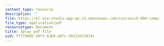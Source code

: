 ```yaml
---
content_type: resource
description: ''
file: https://ol-ocw-studio-app-qa.s3.amazonaws.com/courses/6-004-computation-structures-spring-2017/ff77908b50f36369a87c58113d73974c_QCo-RtfLzyc.pdf
file_type: application/pdf
resourcetype: Document
title: 3play pdf file
uid: ff77908b-50f3-6369-a87c-58113d73974c
---
```

